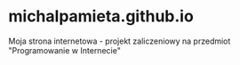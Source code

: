 # michalpamieta.github.io
Moja strona internetowa - projekt zaliczeniowy na przedmiot "Programowanie w Internecie"
